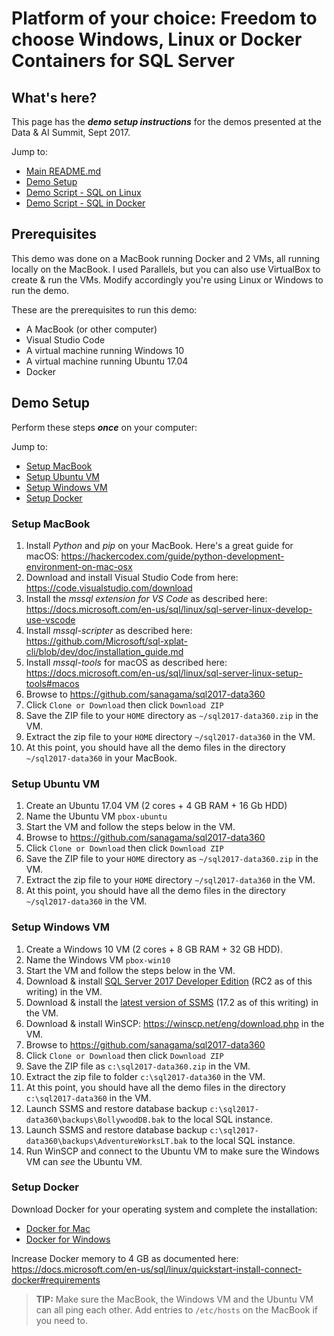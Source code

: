 # Platform of your choice: Freedom to choose Windows, Linux or Docker Containers for SQL Server

## What's here?
This page has the ***demo setup instructions*** for the demos presented at the Data & AI Summit, Sept 2017.

Jump to:
- [Main README.md](https://github.com/sanagama/sql2017-data360)
- [Demo Setup](https://github.com/sanagama/sql2017-data360/blob/master/demo-setup.md)
- [Demo Script - SQL on Linux](https://github.com/sanagama/sql2017-data360/blob/master/demo-script-sql-linux.md)
- [Demo Script - SQL in Docker](https://github.com/sanagama/sql2017-data360/blob/master/demo-script-docker.md)

## Prerequisites
This demo was done on a MacBook running Docker and 2 VMs, all running locally on the MacBook. I used Parallels, but you can also use VirtualBox to create & run the VMs. Modify accordingly you're using Linux or Windows to run the demo.

These are the prerequisites to run this demo:
- A MacBook (or other computer)
- Visual Studio Code
- A virtual machine running Windows 10
- A virtual machine running Ubuntu 17.04
- Docker

## Demo Setup
Perform these steps ***once*** on your computer:

Jump to:
- [Setup MacBook](#setup-macbook)
- [Setup Ubuntu VM](#setup-ubuntu-vm)
- [Setup Windows VM](#setup-windows-vm)
- [Setup Docker](#setup-docker)

### Setup MacBook
1. Install *Python* and *pip* on your MacBook. Here's a great guide for macOS: <https://hackercodex.com/guide/python-development-environment-on-mac-osx>
1. Download and install Visual Studio Code from here: <https://code.visualstudio.com/download>
1. Install the *mssql extension for VS Code* as described here: <https://docs.microsoft.com/en-us/sql/linux/sql-server-linux-develop-use-vscode>
1. Install *mssql-scripter* as described here: <https://github.com/Microsoft/sql-xplat-cli/blob/dev/doc/installation_guide.md>
1. Install *mssql-tools* for macOS as described here: <https://docs.microsoft.com/en-us/sql/linux/sql-server-linux-setup-tools#macos>
1. Browse to <https://github.com/sanagama/sql2017-data360>
1. Click ```Clone or Download``` then click ```Download ZIP```
1. Save the ZIP file to your ```HOME``` directory as ```~/sql2017-data360.zip``` in the VM.
1. Extract the zip file to your ```HOME``` directory ```~/sql2017-data360``` in the VM.
1. At this point, you should have all the demo files in the directory ```~/sql2017-data360``` in your MacBook.

### Setup Ubuntu VM
1. Create an Ubuntu 17.04 VM (2 cores + 4 GB RAM + 16 Gb HDD)
1. Name the Ubuntu VM ```pbox-ubuntu```
1. Start the VM and follow the steps below in the VM. 
1. Browse to <https://github.com/sanagama/sql2017-data360>
1. Click ```Clone or Download``` then click ```Download ZIP```
1. Save the ZIP file to your ```HOME``` directory as ```~/sql2017-data360.zip``` in the VM.
1. Extract the zip file to your ```HOME``` directory ```~/sql2017-data360``` in the VM.
1. At this point, you should have all the demo files in the directory ```~/sql2017-data360``` in the VM.

### Setup Windows VM
1. Create a Windows 10 VM (2 cores + 8 GB RAM + 32 GB HDD).
1. Name the Windows VM ```pbox-win10```
1. Start the VM and follow the steps below in the VM. 
1. Download & install [SQL Server 2017 Developer Edition](https://www.microsoft.com/en-us/sql-server/sql-server-2017) (RC2 as of this writing) in the VM.
1. Download & install the [latest version of SSMS](https://docs.microsoft.com/en-us/sql/ssms/download-sql-server-management-studio-ssms) (17.2 as of this writing) in the VM.
1. Download & install WinSCP: <https://winscp.net/eng/download.php> in the VM.
1. Browse to <https://github.com/sanagama/sql2017-data360>
1. Click ```Clone or Download``` then click ```Download ZIP```
1. Save the ZIP file as ```c:\sql2017-data360.zip``` in the VM.
1. Extract the zip file to folder ```c:\sql2017-data360``` in the VM.
1. At this point, you should have all the demo files in the directory ```c:\sql2017-data360``` in the VM.
1. Launch SSMS and restore database backup ```c:\sql2017-data360\backups\BollywoodDB.bak``` to the local SQL instance.
1. Launch SSMS and restore database backup ```c:\sql2017-data360\backups\AdventureWorksLT.bak``` to the local SQL instance.
1. Run WinSCP and connect to the Ubuntu VM to make sure the Windows VM can *see* the Ubuntu VM.

### Setup Docker
Download Docker for your operating system and complete the installation:
- [Docker for Mac](https://www.docker.com/docker-mac)
- [Docker for Windows](https://www.docker.com/docker-windows)

Increase Docker memory to 4 GB as documented here:
<https://docs.microsoft.com/en-us/sql/linux/quickstart-install-connect-docker#requirements>

> **TIP:** Make sure the MacBook, the Windows VM and the Ubuntu VM can all ping each other. Add entries to ```/etc/hosts``` on the MacBook if you need to.
